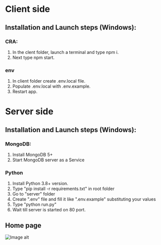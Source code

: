 # Client side

## Installation and Launch steps (Windows):

### CRA:
1. In the clent folder, launch a terminal and type npm i.
2. Next type npm start.

### env
1. In client folder create .env.local file.
2. Populate .env.local with .env.example.
3. Restart app.

# Server side

## Installation and Launch steps (Windows):

### MongoDB:
1. Install MongoDB 5+
2. Start MongoDB server as a Service

### Python
1. Install Python 3.8+ version.
2. Type "pip install -r requirements.txt" in root folder
3. Go to "server" folder
4. Create ".env" file and fill it like ".env.example" substituting your values
5. Type "python run.py"
6. Wait till server is started on 80 port.

## Home page
![Image alt](https://github.com/Marg1na1/stroyka-react/raw/main/screens/home.png)
